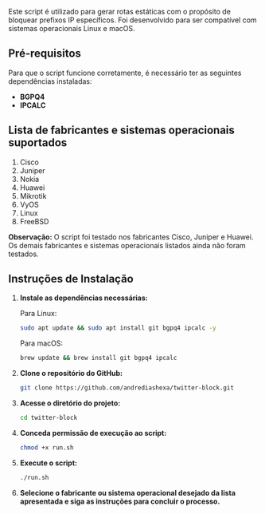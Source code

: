 Este script é utilizado para gerar rotas estáticas com o propósito de bloquear prefixos IP específicos. Foi desenvolvido para ser compatível com sistemas operacionais Linux e macOS.

## Pré-requisitos

Para que o script funcione corretamente, é necessário ter as seguintes dependências instaladas:

- **BGPQ4**
- **IPCALC**

## Lista de fabricantes e sistemas operacionais suportados

1. Cisco
2. Juniper
3. Nokia
4. Huawei
5. Mikrotik
6. VyOS
7. Linux
8. FreeBSD

**Observação:** O script foi testado nos fabricantes Cisco, Juniper e Huawei. Os demais fabricantes e sistemas operacionais listados ainda não foram testados.

## Instruções de Instalação

1. **Instale as dependências necessárias:**

   Para Linux:
   ```bash
   sudo apt update && sudo apt install git bgpq4 ipcalc -y
   ```

   Para macOS:
   ```bash
   brew update && brew install git bgpq4 ipcalc
   ```

2. **Clone o repositório do GitHub:**

   ```bash
   git clone https://github.com/andrediashexa/twitter-block.git
   ```

3. **Acesse o diretório do projeto:**

   ```bash
   cd twitter-block
   ```

4. **Conceda permissão de execução ao script:**

   ```bash
   chmod +x run.sh
   ```

5. **Execute o script:**

   ```bash
   ./run.sh
   ```

6. **Selecione o fabricante ou sistema operacional desejado da lista apresentada e siga as instruções para concluir o processo.**
